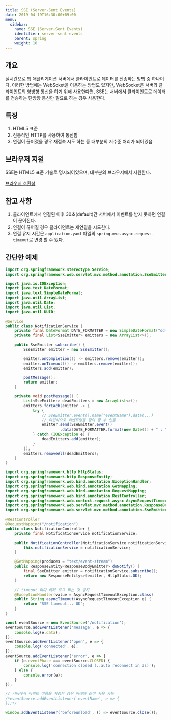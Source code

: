 ```yaml
---
title: SSE (Server-Sent Events)
date: 2019-04-19T16:30:00+09:00
menu:
  sidebar:
    name: SSE (Server-Sent Events)
    identifier: server-sent-events
    parent: spring
    weight: 10
---
```


## 개요

실시간으로 웹 애플리게이션 서버에서 클라이언트로 데이터를 전송하는 방법 중 하나이다. 이러한 방법에는 WebSoket을 이용하는 방법도 있지만, WebSocket은 서버와 클라이언트의 양방향 통신을 하기 위해
사용한다면, SSE는 서버에서 클라이언트로 데이터를 전송하는 단방향 통신만 필요로 하는 경우 사용한다.

## 특징

1. HTML5 표준
2. 전통적인 HTTP를 사용하여 통신함
3. 연결이 끊어졌을 경우 재접속 시도 하는 등 대부분의 저수준 처리가 되어있음

## 브라우저 지원

SSE는 HTML5 표준 기술로 명시되어있으며, 대부분의 브라우저에서 지원한다.

[브라우저 호환성](https://developer.mozilla.org/en-US/docs/Web/API/Server-sent_events/Using_server-sent_events#browser_compatibility)

## 참고 사항

1. 클라이언트에서 연결된 이후 30초(default)간 서버에서 이벤트를 받지 못하면 연결이 끊어진다.
2. 연결이 끊어질 경우 클라이언트는 재연결을 시도한다.
3. 연결 유지 시간은 `application.yaml` 파일의 `spring.mvc.async.request-timeout`로 변경 할 수 있다.

## 간단한 예제

```java
import org.springframework.stereotype.Service;
import org.springframework.web.servlet.mvc.method.annotation.SseEmitter;

import java.io.IOException;
import java.text.DateFormat;
import java.text.SimpleDateFormat;
import java.util.ArrayList;
import java.util.Date;
import java.util.List;
import java.util.UUID;

@Service
public class NotificationService {
    private final DateFormat DATE_FORMATTER = new SimpleDateFormat("dd-MM-yyyy hh:mm:ss a");
    private final List<SseEmitter> emitters = new ArrayList<>();

    public SseEmitter subscribe() {
        SseEmitter emitter = new SseEmitter();

        emitter.onCompletion(() -> emitters.remove(emitter));
        emitter.onTimeout(() -> emitters.remove(emitter));
        emitters.add(emitter);

        postMessage();
        return emitter;
    }

    private void postMessage() {
        List<SseEmitter> deadEmitters = new ArrayList<>();
        emitters.forEach(emitter -> {
            try {
                // SseEmitter.event().name("eventName").data(...)
                // 이런식으로 이벤트명을 정의 할 수 있음
                emitter.send(SseEmitter.event()
                        .data(DATE_FORMATTER.format(new Date()) + " : " + UUID.randomUUID().toString()));
            } catch (IOException e) {
                deadEmitters.add(emitter);
            }
        });
        emitters.removeAll(deadEmitters);
    }
}
```

```java
import org.springframework.http.HttpStatus;
import org.springframework.http.ResponseEntity;
import org.springframework.web.bind.annotation.ExceptionHandler;
import org.springframework.web.bind.annotation.GetMapping;
import org.springframework.web.bind.annotation.RequestMapping;
import org.springframework.web.bind.annotation.RestController;
import org.springframework.web.context.request.async.AsyncRequestTimeoutException;
import org.springframework.web.servlet.mvc.method.annotation.ResponseBodyEmitter;
import org.springframework.web.servlet.mvc.method.annotation.SseEmitter;

@RestController
@RequestMapping("/notification")
public class NotificationController {
    private final NotificationService notificationService;

    public NotificationController(NotificationService notificationService) {
        this.notificationService = notificationService;
    }

    @GetMapping(produces = "text/event-stream")
    public ResponseEntity<ResponseBodyEmitter> doNotify() {
        final SseEmitter emitter = notificationService.subscribe();
        return new ResponseEntity<>(emitter, HttpStatus.OK);
    }

    // timeout 마다 에러 로그 찍는 것 방지
    @ExceptionHandler(value = AsyncRequestTimeoutException.class)
    public String asyncTimeout(AsyncRequestTimeoutException e) {
        return "SSE timeout... OK";
    }
}
```

```javascript
const eventSource = new EventSource('/notification');
eventSource.addEventListener('message', e => {
    console.log(e.data);
});
eventSource.addEventListener('open', e => {
    console.log('connected', e);
});
eventSource.addEventListener('error', e => {
    if (e.eventPhase === eventSource.CLOSED) {
        console.log('connection closed (..auto reconnect in 3s)');
    } else {
        console.error(e);
    }
});

// 서버에서 이벤트 이름을 지정한 경우 아래와 같이 사용 가능
/*eventSource.addEventListener('eventName', e => {
});*/

window.addEventListener('beforeunload', () => eventSource.close());
```